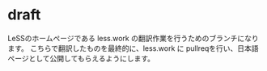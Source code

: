 # draft
LeSSのホームページである less.work の翻訳作業を行うためのブランチになります。
こちらで翻訳したものを最終的に、less.work に pullreqを行い、日本語ページとして公開してもらえるようにします。
